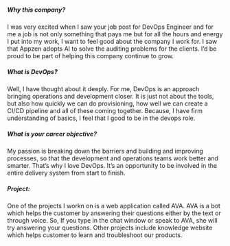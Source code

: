 ##### Why this company?
  I was very excited when I saw your job post for DevOps Engineer and for me a job is not only something that pays me
  but for all the hours and energy I put into my work, I want to feel good about the company I work for. 
  I saw that Appzen adopts AI to solve the auditing problems for the clients.
  I’d be proud to be part of helping this company continue to grow.

##### What is DevOps?
  Well, I have thought about it deeply. For me, DevOps is an approach bringing operations and development closer.
  It is just not about the tools, but also how quickly we can do provisioning, how well we can create a CI/CD pipeline and all of these coming together.
  Because, I have firm understanding of basics, I feel that I good to be in the devops role.

##### What is your career objective?
  My passion is breaking down the barriers and building and improving processes, so that the development and operations teams work better and smarter.
  That’s why I love DevOps. It’s an opportunity to be involved in the entire delivery system from start to finish.

##### Project:
  One of the projects I workn on is a web application called AVA. AVA is a bot which helps the customer by answering their questions either by the text or through voice.
  So, If you type in the chat window or speak to AVA, she will try answering your questions.
  Other projects include knowledge website which helps customer to learn and troubleshoot our products.
